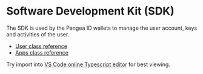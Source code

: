 # Software Development Kit (SDK)

The SDK is used by the Pangea ID wallets to manage the user account, keys and activities of the user.

* [User class reference](https://unpkg.com/@tonomy/tonomy-id-sdk/build/sdk/types/sdk/controllers/User.d.ts)
* [Apps class reference](https://unpkg.com/@tonomy/tonomy-id-sdk/build/sdk/types/sdk/controllers/App.d.ts)

Try import into [VS Code online Typescript editor](https://insiders.vscode.dev/tsplay) for best viewing.
